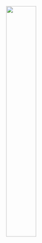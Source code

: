 <img width="40%"  src="https://raw.githubusercontent.com/hydestory/Yzu-SwiftUI-1091446/main/62f15259-bb1b-4182-bc63-4aacab81506d-image.png">
